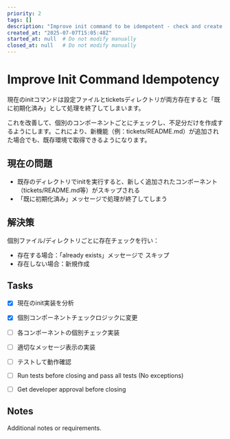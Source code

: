 ```yaml
---
priority: 2
tags: []
description: "Improve init command to be idempotent - check and create only missing components"
created_at: "2025-07-07T15:05:48Z"
started_at: null  # Do not modify manually
closed_at: null   # Do not modify manually
---
```


# Improve Init Command Idempotency

現在のinitコマンドは設定ファイルとticketsディレクトリが両方存在すると「既に初期化済み」として処理を終了してしまいます。

これを改善して、個別のコンポーネントごとにチェックし、不足分だけを作成するようにします。これにより、新機能（例：tickets/README.md）が追加された場合でも、既存環境で取得できるようになります。

## 現在の問題

- 既存のディレクトリでinitを実行すると、新しく追加されたコンポーネント（tickets/README.md等）がスキップされる
- 「既に初期化済み」メッセージで処理が終了してしまう

## 解決策

個別ファイル/ディレクトリごとに存在チェックを行い：
- 存在する場合：「already exists」メッセージで スキップ
- 存在しない場合：新規作成

## Tasks

- [x] 現在のinit実装を分析
- [x] 個別コンポーネントチェックロジックに変更
- [ ] 各コンポーネントの個別チェック実装
- [ ] 適切なメッセージ表示の実装
- [ ] テストして動作確認
- [ ] Run tests before closing and pass all tests (No exceptions)
- [ ] Get developer approval before closing


## Notes

Additional notes or requirements.
